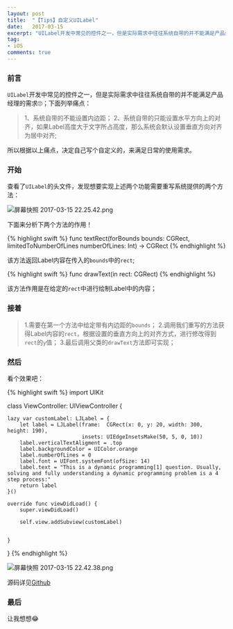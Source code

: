 ```yaml
---
layout: post
title:  "【Tips】自定义UILabel"
date:   2017-03-15
excerpt: "UILabel开发中常见的控件之一，但是实际需求中往往系统自带的并不能满足产品经理的需求🙄；下面列举痛点："
tag:
- iOS
comments: true
---
```


### 前言

`UILabel`开发中常见的控件之一，但是实际需求中往往系统自带的并不能满足产品经理的需求🙄；下面列举痛点：
> 1、系统自带的不能设置内边距；
2、系统自带的只能设置水平方向上的对齐，如果Label高度大于文字所占高度，那么系统会默认设置垂直方向对齐为居中对齐;

所以根据以上痛点，决定自己写个自定义的，来满足日常的使用需求。

### 开始

查看了`UILabel`的头文件，发现想要实现上述两个功能需要重写系统提供的两个方法：

![屏幕快照 2017-03-15 22.25.42.png]({{site.url}}/assets/images/blog/ljlabel_1.png)

下面来分析下两个方法的作用！

{% highlight swift %}
func textRect(forBounds bounds: CGRect, limitedToNumberOfLines numberOfLines: Int) -> CGRect
{% endhighlight %}

该方法返回Label内容在传入的`bounds`中的`rect`;

{% highlight swift %}
 func drawText(in rect: CGRect)
{% endhighlight %}

该方法作用是在给定的`rect`中进行绘制Label中的内容；

### 接着

> 1.需要在第一个方法中给定带有内边距的`bounds`；
2.调用我们重写的方法获得Label内容的`rect`，根据设置的垂直方向上的对齐方式，进行修改得到`rect`的`y`值；
3.最后调用父类的`drawText`方法即可实现；

### 然后

看个效果吧：

{% highlight swift %}
import UIKit

class ViewController: UIViewController {
    
    lazy var customLabel: LJLabel = {
        let label = LJLabel(frame:  CGRect(x: 0, y: 20, width: 300, height: 190),
                            insets: UIEdgeInsetsMake(50, 5, 0, 10))
        label.verticalTextAligment = .top
        label.backgroundColor = UIColor.orange
        label.numberOfLines = 0
        label.font = UIFont.systemFont(ofSize: 14)
        label.text = "This is a dynamic programming[1] question. Usually, solving and fully understanding a dynamic programming problem is a 4 step process:"
        return label
    }()
    
    override func viewDidLoad() {
        super.viewDidLoad()
        
        self.view.addSubview(customLabel)
        
        
    }
}
{% endhighlight %}

![屏幕快照 2017-03-15 22.42.38.png]({{site.url}}/assets/images/blog/ljlabel_2.png)

源码详见[Github](https://github.com/longjianjiang/LJKit)

### 最后

让我想想😂
